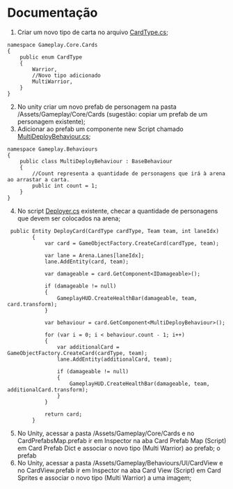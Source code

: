 # Documentação

1. Criar um novo tipo de carta no arquivo [CardType.cs](/Assets/Gameplay/Core/Cards/CardType.cs);
```Csharp
namespace Gameplay.Core.Cards
{
    public enum CardType
    {
        Warrior,
        //Novo tipo adicionado
        MultiWarrior, 
    }
}
```

2. No unity criar um novo prefab de personagem na pasta /Assets/Gameplay/Core/Cards (sugestão: copiar um prefab de um personagem existente);
3. Adicionar ao prefab um componente new Script chamado [MultiDeployBehaviour.cs](/Assets/Gameplay/Behaviours/MultiDeployBehaviour.cs);

```Csharp
namespace Gameplay.Behaviours
{
    public class MultiDeployBehaviour : BaseBehaviour
    {
        //Count representa a quantidade de personagens que irá à arena ao arrastar a carta.
        public int count = 1; 
    }
}
```
4. No script [Deployer.cs](/Assets/Gameplay/Core/Deployer.cs) existente, checar a quantidade de personagens que devem ser colocados na arena; 

```Csharp
 public Entity DeployCard(CardType cardType, Team team, int laneIdx)
        {
            var card = GameObjectFactory.CreateCard(cardType, team);
            
            var lane = Arena.Lanes[laneIdx];
            lane.AddEntity(card, team);

            var damageable = card.GetComponent<IDamageable>();
            
            if (damageable != null)
            {
                GameplayHUD.CreateHealthBar(damageable, team, card.transform);
            }

            var behaviour = card.GetComponent<MultiDeployBehaviour>();

            for (var i = 0; i < behaviour.count - 1; i++)
            {
                var additionalCard = GameObjectFactory.CreateCard(cardType, team);
                lane.AddEntity(additionalCard, team);
                
                if (damageable != null)
                {
                    GameplayHUD.CreateHealthBar(damageable, team, additionalCard.transform);
                }
            }

            return card;
        }
```
5. No Unity, acessar a pasta /Assets/Gameplay/Core/Cards e no CardPrefabsMap.prefab ir em Inspector na aba Card Prefab Map (Script) em Card Prefab Dict e associar o novo tipo (Multi Warrior) ao prefab;
o prefab
6. No Unity, acessar a pasta /Assets/Gameplay/Behaviours/UI/CardView e no CardView.prefab ir em Inspector na aba Card View (Script) em Card Sprites e associar o novo tipo (Multi Warrior) a uma imagem;




